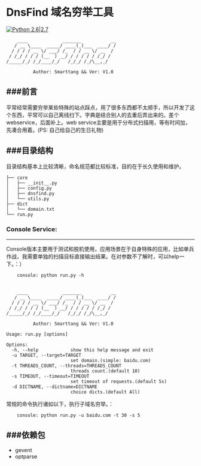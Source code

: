 # DnsFind 域名穷举工具

[![Python 2.6|2.7](https://img.shields.io/badge/python-2.6|2.7-yellow.svg)](https://www.python.org/)

```
    ____             _______           __
   / __ \____  _____/ ____(_)___  ____/ /
  / / / / __ \/ ___/ /_  / / __ \/ __  / 
 / /_/ / / / (__  ) __/ / / / / / /_/ /  
/_____/_/ /_/____/_/   /_/_/ /_/\__,_/ 

          Author: Smarttang && Ver: V1.0
```

###前言
---
平常经常需要穷举某些特殊的站点踩点，用了很多东西都不太顺手，所以开发了这个东西，平常可以自己离线扫下。字典是结合别人的去重后弄出来的。差个webservice，后面补上。web service主要是用于分布式扫描用，等有时间加，先凑合用着。(PS: 自己给自己的生日礼物)

###目录结构
---
目录结构基本上比较清晰，命名规范都比较标准，目的在于长久使用和维护。

```
├── core
│   ├── __init__.py
│   ├── config.py
│   ├── dnsfind.py
│   └── utils.py
├── dict
│   └── domain.txt
└── run.py
```

### Console Service:
---
Console版本主要用于测试和脱机使用，应用场景在于自身特殊的应用，比如单兵作战，我需要单独的扫描目标直接输出结果。在对参数不了解时，可以help一下。：）

```
    console: python run.py -h
```

```
　　
    ____             _______           __
   / __ \____  _____/ ____(_)___  ____/ /
  / / / / __ \/ ___/ /_  / / __ \/ __  / 
 / /_/ / / / (__  ) __/ / / / / / /_/ /  
/_____/_/ /_/____/_/   /_/_/ /_/\__,_/ 

          Author: Smarttang && Ver: V1.0
  
Usage: run.py [options]

Options:
  -h, --help            show this help message and exit
  -u TARGET, --target=TARGET
                        set domain.(simple: baidu.com)
  -t THREADS_COUNT, --threads=THREADS_COUNT
                        threads count.(default 10)
  -s TIMEOUT, --timeout=TIMEOUT
                        set timeout of requests.(default 5s)
  -d DICTNAME, --dictname=DICTNAME
                        choice dicts.(default All)
```

常规的命令执行诸如以下，执行子域名穷举。：

```
    console: python run.py -u baidu.com -t 30 -s 5 
```

###依赖包
---
* gevent
* optparse

